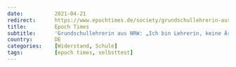 ```yaml
---
date:          2021-04-21
redirect:      https://www.epochtimes.de/society/grundschullehrerin-aus-nrw-ich-bin-lehrerin-keine-aerztin-ich-mach-da-nicht-mit-a3495352.html
title:         Epoch Times
subtitle:      'Grundschullehrerin aus NRW: „Ich bin Lehrerin, keine Ärztin! Ich mach da nicht mit!“'
country:       DE
categories:    [Widerstand, Schule]
tags:          [epoch times, selbsttest]
---
```

